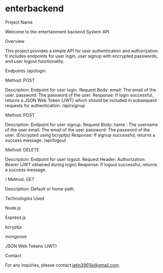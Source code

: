 ﻿# enterbackend
 
Project Name

Welcome to the entertainment backend System API

Overview

This project provides a simple API for user authentication and authorization. It includes endpoints for user login, user signup with encrypted passwords, and user logout functionality.


Endpoints
/api/login


Method: POST

Description: Endpoint for user login.
Request Body:
email: The email of the user.
password: The password of the user.
Response:
If login successful, returns a JSON Web Token (JWT) which should be included in subsequent requests for authentication.
/api/signup

Method: POST

Description: Endpoint for user signup.
Request Body:
name : The username of the user
email: The email of the user
password: The password of the user. (Encrypted using bcryptjs)
Response:
If signup successful, returns a success message.
/api/logout

Method: DELETE

Description: Endpoint for user logout.
Request Header:
Authorization: Bearer <JWT>
(JWT obtained during login)
Response:
If logout successful, returns a success message.

/
Method: GET

Description: Default or home path.

Technologies Used

Node.js

Express.js

bcryptjs

mongoose

JSON Web Tokens (JWT)


Contact

For any inquiries, please contact jatin3961jk@gmail.com.

